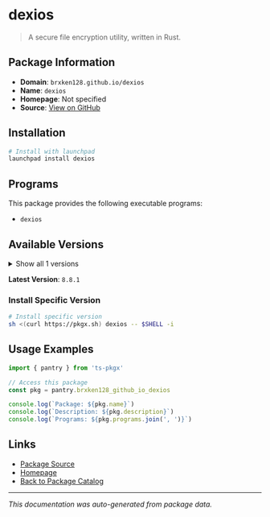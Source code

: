 # dexios

> A secure file encryption utility, written in Rust.

## Package Information

- **Domain**: `brxken128.github.io/dexios`
- **Name**: `dexios`
- **Homepage**: Not specified
- **Source**: [View on GitHub](https://github.com/pkgxdev/pantry/tree/main/projects/brxken128.github.io/dexios/package.yml)

## Installation

```bash
# Install with launchpad
launchpad install dexios
```

## Programs

This package provides the following executable programs:

- `dexios`

## Available Versions

<details>
<summary>Show all 1 versions</summary>

- `8.8.1`

</details>

**Latest Version**: `8.8.1`

### Install Specific Version

```bash
# Install specific version
sh <(curl https://pkgx.sh) dexios -- $SHELL -i
```

## Usage Examples

```typescript
import { pantry } from 'ts-pkgx'

// Access this package
const pkg = pantry.brxken128_github_io_dexios

console.log(`Package: ${pkg.name}`)
console.log(`Description: ${pkg.description}`)
console.log(`Programs: ${pkg.programs.join(', ')}`)
```

## Links

- [Package Source](https://github.com/pkgxdev/pantry/tree/main/projects/brxken128.github.io/dexios/package.yml)
- [Homepage](#)
- [Back to Package Catalog](../package-catalog.md)

---

*This documentation was auto-generated from package data.*
